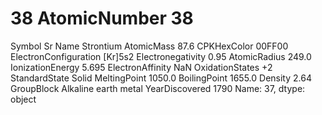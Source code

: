 # 38 AtomicNumber                               38
Symbol                                     Sr
Name                                Strontium
AtomicMass                               87.6
CPKHexColor                            00FF00
ElectronConfiguration                 [Kr]5s2
Electronegativity                        0.95
AtomicRadius                            249.0
IonizationEnergy                        5.695
ElectronAffinity                          NaN
OxidationStates                            +2
StandardState                           Solid
MeltingPoint                           1050.0
BoilingPoint                           1655.0
Density                                  2.64
GroupBlock               Alkaline earth metal
YearDiscovered                           1790
Name: 37, dtype: object
